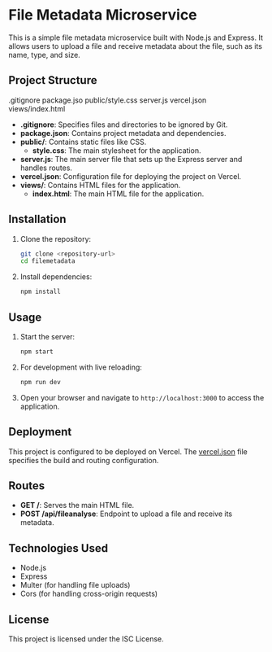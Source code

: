 # File Metadata Microservice

This is a simple file metadata microservice built with Node.js and Express. It allows users to upload a file and receive metadata about the file, such as its name, type, and size.

## Project Structure
.gitignore
package.jso
public/style.css
server.js
vercel.json
views/index.html

- **.gitignore**: Specifies files and directories to be ignored by Git.
- **package.json**: Contains project metadata and dependencies.
- **public/**: Contains static files like CSS.
  - **style.css**: The main stylesheet for the application.
- **server.js**: The main server file that sets up the Express server and handles routes.
- **vercel.json**: Configuration file for deploying the project on Vercel.
- **views/**: Contains HTML files for the application.
  - **index.html**: The main HTML file for the application.

## Installation

1. Clone the repository:
    ```sh
    git clone <repository-url>
    cd filemetadata
    ```

2. Install dependencies:
    ```sh
    npm install
    ```

## Usage

1. Start the server:
    ```sh
    npm start
    ```

2. For development with live reloading:
    ```sh
    npm run dev
    ```

3. Open your browser and navigate to `http://localhost:3000` to access the application.

## Deployment

This project is configured to be deployed on Vercel. The [vercel.json](http://_vscodecontentref_/5) file specifies the build and routing configuration.

## Routes

- **GET /**: Serves the main HTML file.
- **POST /api/fileanalyse**: Endpoint to upload a file and receive its metadata.

## Technologies Used

- Node.js
- Express
- Multer (for handling file uploads)
- Cors (for handling cross-origin requests)

## License

This project is licensed under the ISC License.